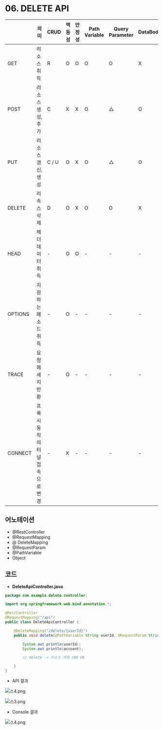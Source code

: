 # 06. DELETE API

|  | 의미 | CRUD | 멱등성 | 안정성 | Path Variable | Query Parameter | DataBody |
| --- | --- | --- | --- | --- | --- | --- | --- |
| GET | 리소스 취득 | R | O | O | O | O | X |
| POST | 리소스 생성, 추가 | C | X | X | O | △ | O |
| PUT | 리소스 갱신, 생성 | C / U | O | X | O | △ | O |
| DELETE | 리속스 삭제 | D | O | X | O | O | X |
| HEAD | 헤더 데이터 취득 | - | O | O | - | - | - |
| OPTIONS | 지원하는 메소드 취득 | - | O | - | - | - | - |
| TRACE | 요청메세지 반환 | - | O | - | - | - | - |
| CONNECT | 프록시 동작의 터널 접속으로 변경  | - | X | - | - | - | - |

## 어노테이션

- @RestController
- @RequestMapping
- @ DeleteMapping
- @RequestParam
- @PathVariable
- Object

## 코드

- **DeleteApiController.java**

```java
package com.example.delete.controller;

import org.springframework.web.bind.annotation.*;

@RestController
@RequestMapping("/api")
public class DeleteApiController {

    @DeleteMapping("/delete/{userId}")
    public void delete(@PathVariable String userId, @RequestParam String account) {

        System.out.println(userId);
        System.out.println(account);

        // delete -> 리소스 삭제 200 OK

    }
}
```

- API 결과

![스4.png](https://t1.daumcdn.net/cafeattach/1Dzpp/db34ac705f7be78f62921c5cd3edafaa8da6e3e8)

![스3.png](https://t1.daumcdn.net/cafeattach/1Dzpp/1c833fb815522c87fa1f11248c4603b3773864a4)

- Console 결과

![스4.png](https://t1.daumcdn.net/cafeattach/1Dzpp/fe12ebd6ad1854d0ae2a6488517c75e7151812db)